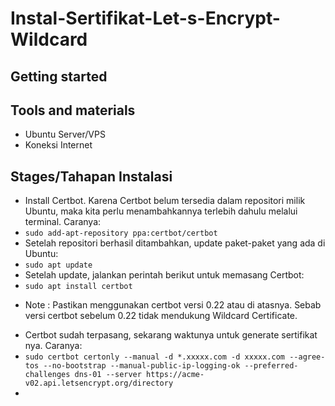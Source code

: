 ﻿# Instal-Sertifikat-Let-s-Encrypt-Wildcard
## Getting started

## Tools and materials
- Ubuntu Server/VPS
- Koneksi Internet

## Stages/Tahapan Instalasi
-  Install Certbot. Karena Certbot belum tersedia dalam repositori milik Ubuntu, maka kita perlu menambahkannya terlebih dahulu melalui terminal. Caranya:
-  `sudo add-apt-repository ppa:certbot/certbot`
-  Setelah repositori berhasil ditambahkan, update paket-paket yang ada di Ubuntu:
-  `sudo apt update`
-  Setelah update, jalankan perintah berikut untuk memasang Certbot:
-  `sudo apt install certbot`
* Note : Pastikan menggunakan certbot versi 0.22 atau di atasnya. Sebab versi certbot sebelum 0.22 tidak mendukung Wildcard Certificate.  
-  Certbot sudah terpasang, sekarang waktunya untuk generate sertifikat nya. Caranya:
-  `sudo certbot certonly --manual -d *.xxxxx.com -d xxxxx.com --agree-tos --no-bootstrap --manual-public-ip-logging-ok --preferred-challenges dns-01 --server https://acme-v02.api.letsencrypt.org/directory`
-  
